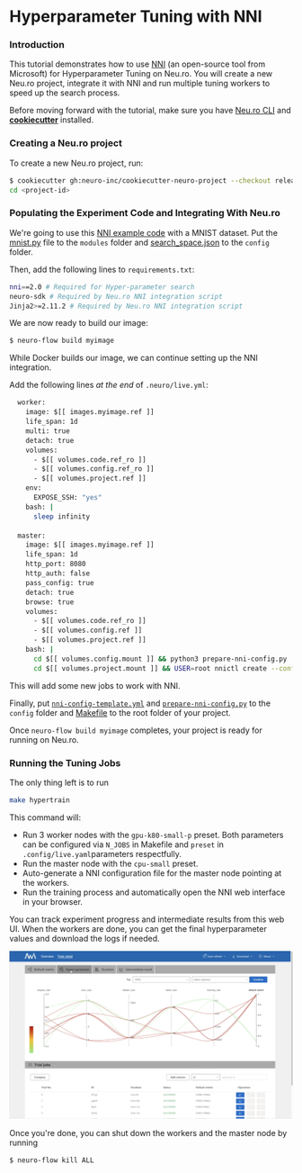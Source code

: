 # Hyperparameter Tuning with NNI

### Introduction

This tutorial demonstrates how to use [NNI](https://github.com/microsoft/nni) (an open-source tool from Microsoft) for Hyperparameter Tuning on Neu.ro. You will create a new Neu.ro project, integrate it with NNI and run multiple tuning workers to speed up the search process.

Before moving forward with the tutorial, make sure you have [Neu.ro CLI](../../first-steps/getting-started.md#installing-cli) and [**cookiecutter**](https://github.com/cookiecutter/cookiecutter) installed.

### Creating a Neu.ro project

To create a new Neu.ro project, run:

```bash
$ cookiecutter gh:neuro-inc/cookiecutter-neuro-project --checkout release
cd <project-id>
```

### Populating the Experiment Code and Integrating With Neu.ro

We're going to use this [NNI example code](https://github.com/microsoft/nni/tree/master/examples/trials/mnist-tfv2) with a MNIST dataset. Put the [mnist.py](https://github.com/microsoft/nni/blob/master/examples/trials/mnist-tfv2/mnist.py) file to the `modules` folder and [search\_space.json](https://github.com/microsoft/nni/blob/master/examples/trials/mnist-tfv2/search\_space.json) to the `config` folder.

Then, add the following lines to `requirements.txt`:

```bash
nni==2.0 # Required for Hyper-parameter search
neuro-sdk # Required by Neu.ro NNI integration script
Jinja2>=2.11.2 # Required by Neu.ro NNI integration script
```

We are now ready to build our image:

```bash
$ neuro-flow build myimage
```

While Docker builds our image, we can continue setting up the NNI integration.

Add the following lines _at the end_ of `.neuro/live.yml`:

```bash
  worker:
    image: $[[ images.myimage.ref ]]
    life_span: 1d
    multi: true
    detach: true
    volumes:
      - $[[ volumes.code.ref_ro ]]
      - $[[ volumes.config.ref_ro ]]
      - $[[ volumes.project.ref ]]
    env:
      EXPOSE_SSH: "yes"
    bash: |
      sleep infinity

  master:
    image: $[[ images.myimage.ref ]]
    life_span: 1d
    http_port: 8080
    http_auth: false
    pass_config: true
    detach: true
    browse: true
    volumes:
      - $[[ volumes.code.ref_ro ]]
      - $[[ volumes.config.ref ]]
      - $[[ volumes.project.ref ]]
    bash: |
      cd $[[ volumes.config.mount ]] && python3 prepare-nni-config.py 
      cd $[[ volumes.project.mount ]] && USER=root nnictl create --config $[[ volumes.config.mount ]]/nni-config.yml -f
```

This will add some new jobs to work with NNI.

Finally, put [`nni-config-template.yml`](https://github.com/neuromation/ml-recipe-nni/blob/master/config/nni-config-template.yml) and [`prepare-nni-config.py`](https://github.com/neuromation/ml-recipe-nni/blob/master/config/prepare-nni-config.py) to the `config` folder and [Makefile](https://github.com/neuro-inc/ml-recipe-nni/blob/master/Makefile) to the root folder of your project.

Once `neuro-flow build myimage` completes, your project is ready for running on Neu.ro.

### Running the Tuning Jobs

The only thing left is to run

```bash
make hypertrain
```

This command will:

* Run 3 worker nodes with the `gpu-k80-small-p` preset. Both parameters can be configured via `N_JOBS` in Makefile and `preset` in `.config/live.yaml`parameters respectfully.
* Run the master node with the `cpu-small` preset.
* Auto-generate a NNI configuration file for the master node pointing at the workers.
* Run the training process and automatically open the NNI web interface in your browser.

You can track experiment progress and intermediate results from this web UI. When the workers are done, you can get the final hyperparameter values and download the logs if needed.

![NNI Hyperparameter Tuning GUI](../../.gitbook/assets/screen-shot-2020-05-12-at-12.43.02-pm.png)

Once you're done, you can shut down the workers and the master node by running

```bash
$ neuro-flow kill ALL
```
